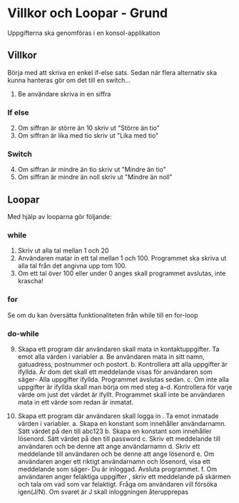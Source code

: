 # Villkor och Loopar - Grund

Uppgifterna ska genomföras i en konsol-applikation

## Villkor

Börja med att skriva en enkel if-else sats. Sedan när flera alternativ ska kunna hanteras
gör om det till en switch...

1. Be användare skriva in en siffra

### If else

2. Om siffran är större än 10 skriv ut "Större än tio"
3. Om siffran är lika med tio skriv ut "Lika med tio"

### Switch

4. Om siffran är mindre än tio skriv ut "Mindre än tio"
5. Om siffran är mindre än noll skriv ut "Mindre än noll" 


## Loopar

Med hjälp av looparna gör följande:

### while

1. Skriv ut alla tal mellan 1 och 20
2. Användaren matar in ett tal mellan 1 och 100. Programmet ska skriva ut alla tal från det angivna
upp tom 100.
3. Om ett tal över 100 eller under 0 anges skall programmet avslutas, inte krascha!

### for

Se om du kan översätta funktionaliteten från while till en for-loop

### do-while

9. Skapa ett program där användaren skall mata in kontaktuppgifter. Ta emot alla värden i
variabler
a. Be användaren mata in sitt namn, gatuadress, postnummer och postort.
b. Kontrollera att alla uppgifter är ifyllda. Är dom det skall ett meddelande visas för
användaren som säger- Alla uppgifter ifyllda. Programmet avslutas sedan.
c. Om inte alla uppgifter är ifyllda skall man börja om med steg a-d. Kontrollera för
varje värde om just det värdet är ifyllt. Programmet skall inte be användaren mata in
ett värde som redan är inmatat.



10. Skapa ett program där användaren skall logga in . Ta emot inmatade värden i variabler.
a. Skapa en konstant som innehåller användarnamn. Sätt värdet på den till abc123 
b. Skapa en konstant som innehåller lösenord. Sätt värdet på den till password
c. Skriv ett meddelande till användaren och be denne att ange användarnamn
d. Skriv ett meddelande till användaren och be denne att ange lösenord
e. Om användaren anger ett riktigt användarnamn och lösenord, visa ett meddelande
som säger- Du är inloggad. Avsluta programmet.
f. Om användaren anger felaktiga uppgifter , skriv ett meddelande på skärmen och
tala om vad som var felaktigt. Fråga om användaren vill försöka igen(J/N). Om svaret
är J skall inloggningen återupprepas
